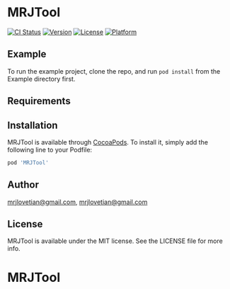 # MRJTool

[![CI Status](http://img.shields.io/travis/mrjlovetian@gmail.com/MRJTool.svg?style=flat)](https://travis-ci.org/mrjlovetian@gmail.com/MRJTool)
[![Version](https://img.shields.io/cocoapods/v/MRJTool.svg?style=flat)](http://cocoapods.org/pods/MRJTool)
[![License](https://img.shields.io/cocoapods/l/MRJTool.svg?style=flat)](http://cocoapods.org/pods/MRJTool)
[![Platform](https://img.shields.io/cocoapods/p/MRJTool.svg?style=flat)](http://cocoapods.org/pods/MRJTool)

## Example

To run the example project, clone the repo, and run `pod install` from the Example directory first.

## Requirements

## Installation

MRJTool is available through [CocoaPods](http://cocoapods.org). To install
it, simply add the following line to your Podfile:

```ruby
pod 'MRJTool'
```

## Author

mrjlovetian@gmail.com, mrjlovetian@gmail.com

## License

MRJTool is available under the MIT license. See the LICENSE file for more info.
# MRJTool
